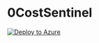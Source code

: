 # 0CostSentinel

[![Deploy to Azure](https://aka.ms/deploytoazurebutton)](https://portal.azure.com/#create/Microsoft.Template/uri/{URL-to-your-template})
